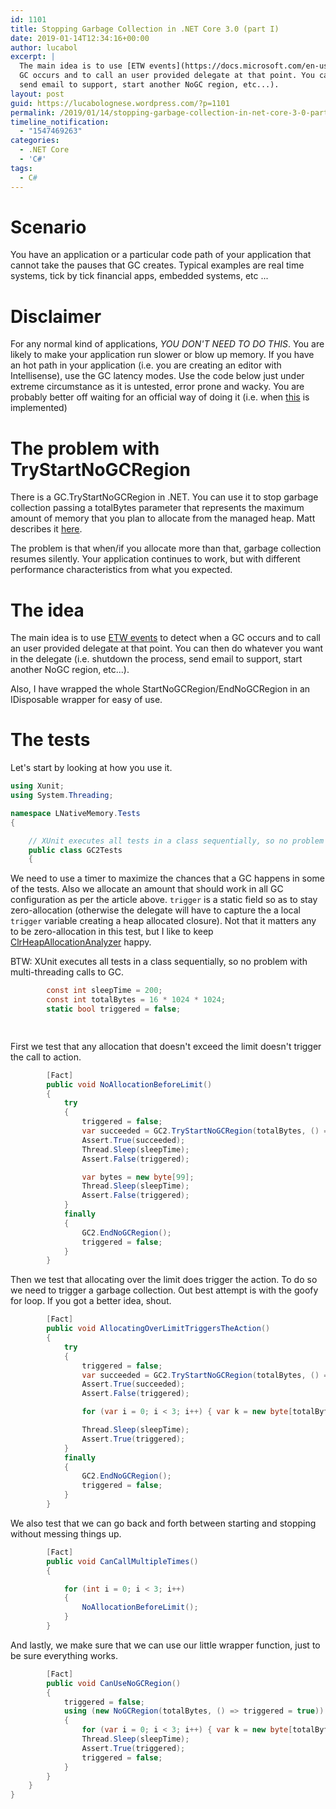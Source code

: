 ```yaml
---
id: 1101
title: Stopping Garbage Collection in .NET Core 3.0 (part I)
date: 2019-01-14T12:34:16+00:00
author: lucabol
excerpt: |
  The main idea is to use [ETW events](https://docs.microsoft.com/en-us/windows/desktop/etw/about-event-tracing) to detect when a
  GC occurs and to call an user provided delegate at that point. You can then do whatever you want in the delegate (i.e. shutdown the process,
  send email to support, start another NoGC region, etc...).
layout: post
guid: https://lucabolognese.wordpress.com/?p=1101
permalink: /2019/01/14/stopping-garbage-collection-in-net-core-3-0-part-i/
timeline_notification:
  - "1547469263"
categories:
  - .NET Core
  - 'C#'
tags:
  - C#
---
```

Scenario
==============
You have an application or a particular code path of your application that cannot take the pauses that GC creates.
Typical examples are real time systems, tick by tick financial apps, embedded systems, etc ...

Disclaimer
==============
For any normal kind of applications, *YOU DON'T NEED TO DO THIS*. You are likely to make your application run slower or blow up memory.
If you have an hot path in your application (i.e. you are creating an editor with Intellisense), use the GC latency modes.
Use the code below just under extreme circumstance as it is untested, error prone and wacky.
You are probably better off waiting for an official way of doing it (i.e. when [this](https://github.com/dotnet/coreclr/issues/21750)
is implemented)

The problem with TryStartNoGCRegion
==========================================
There is a GC.TryStartNoGCRegion in .NET. You can use it to stop garbage collection passing a totalBytes parameter that represents
the maximum amount of memory  that you plan to allocate from the managed heap. Matt describes it 
[here](https://mattwarren.org/2016/08/16/Preventing-dotNET-Garbage-Collections-with-the-TryStartNoGCRegion-API/).

The problem is that when/if you allocate more than that, garbage collection resumes silently. Your application continues to work,
but with different performance characteristics from what you expected.

The idea
==============
The main idea is to use [ETW events](https://docs.microsoft.com/en-us/windows/desktop/etw/about-event-tracing) to detect when a
GC occurs and to call an user provided delegate at that point. You can then do whatever you want in the delegate (i.e. shutdown the process,
send email to support, start another NoGC region, etc...).

Also, I have wrapped the whole StartNoGCRegion/EndNoGCRegion in an IDisposable wrapper for easy of use.

The tests
==============
Let's start by looking at how you use it.

~~~csharp
using Xunit;
using System.Threading;

namespace LNativeMemory.Tests
{

    // XUnit executes all tests in a class sequentially, so no problem with multi-threading calls to GC
    public class GC2Tests
    {        
~~~

We need to use a timer to maximize the chances that a GC happens in some of the tests. Also we allocate an amount that should
work in all GC configuration as per the article above. `trigger` is a static field so as to stay zero-allocation
(otherwise the delegate will have to capture the a local `trigger` variable creating a heap allocated closure).
Not that it matters any to be zero-allocation in this test, but I like to keep
[ClrHeapAllocationAnalyzer](https://github.com/Microsoft/RoslynClrHeapAllocationAnalyzer) happy.

BTW: XUnit executes all tests in a class sequentially, so no problem with multi-threading calls to GC.
        

~~~csharp
        const int sleepTime = 200;
        const int totalBytes = 16 * 1024 * 1024;
        static bool triggered = false;

        
~~~

First we test that any allocation that doesn't exceed the limit doesn't trigger the call to action.
~~~csharp
        [Fact]
        public void NoAllocationBeforeLimit()
        {
            try
            {
                triggered = false;
                var succeeded = GC2.TryStartNoGCRegion(totalBytes, () => triggered = true);
                Assert.True(succeeded);
                Thread.Sleep(sleepTime);
                Assert.False(triggered);

                var bytes = new byte[99];
                Thread.Sleep(sleepTime);
                Assert.False(triggered);
            }
            finally
            {
                GC2.EndNoGCRegion();
                triggered = false;
            }
        }       
~~~

Then we test that allocating over the limit does trigger the action. To do so we need to trigger a garbage collection.
Out best attempt is with the goofy for loop. If you got a better idea, shout.
         

~~~csharp
        [Fact]
        public void AllocatingOverLimitTriggersTheAction()
        {
            try
            {
                triggered = false;
                var succeeded = GC2.TryStartNoGCRegion(totalBytes, () => triggered = true);
                Assert.True(succeeded);
                Assert.False(triggered);

                for (var i = 0; i < 3; i++) { var k = new byte[totalBytes]; }

                Thread.Sleep(sleepTime);
                Assert.True(triggered);
            }
            finally
            {
                GC2.EndNoGCRegion();
                triggered = false;
            }
        }       
~~~

We also test that we can go back and forth between starting and stopping without messing things up.
        

~~~csharp
        [Fact]
        public void CanCallMultipleTimes()
        {

            for (int i = 0; i < 3; i++)
            {
                NoAllocationBeforeLimit();
            }
        }        
~~~

And lastly, we make sure that we can use our little wrapper function, just to be sure everything works.

~~~csharp
        [Fact]
        public void CanUseNoGCRegion()
        {
            triggered = false;
            using (new NoGCRegion(totalBytes, () => triggered = true))
            {
                for (var i = 0; i < 3; i++) { var k = new byte[totalBytes]; }
                Thread.Sleep(sleepTime);
                Assert.True(triggered);
                triggered = false;
            }
        }
    }
}
~~~